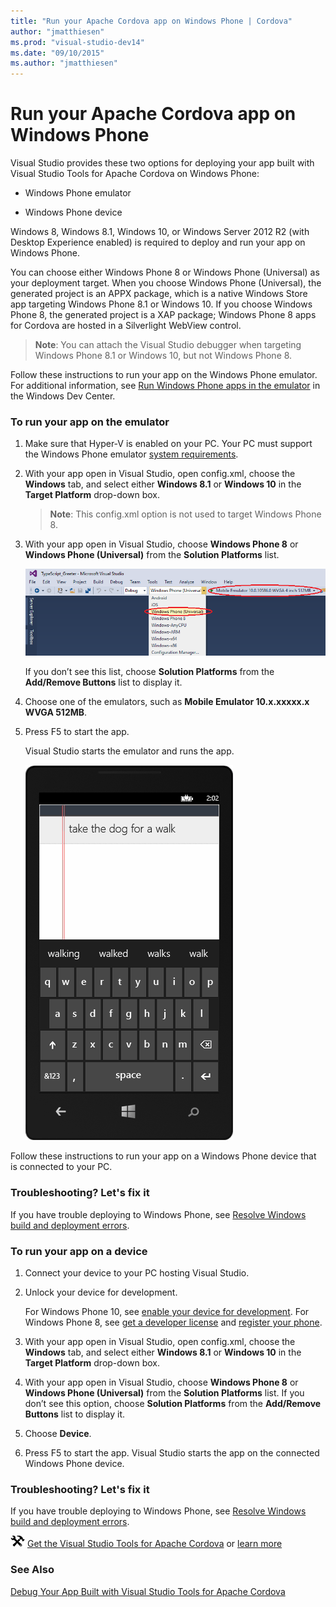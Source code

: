 ```yaml
---
title: "Run your Apache Cordova app on Windows Phone | Cordova"
author: "jmatthiesen"
ms.prod: "visual-studio-dev14"
ms.date: "09/10/2015"
ms.author: "jmatthiesen"
---
```


# Run your Apache Cordova app on Windows Phone


Visual Studio provides these two options for deploying your app built with Visual Studio Tools for Apache Cordova on Windows Phone:

*   Windows Phone emulator

*   Windows Phone device

Windows 8, Windows 8.1, Windows 10, or Windows Server 2012 R2 (with Desktop Experience enabled) is required to deploy and run your app on Windows Phone.

You can choose either Windows Phone 8 or Windows Phone (Universal) as your deployment target. When you choose Windows Phone (Universal), the generated project is an APPX package, which is a native Windows Store app targeting Windows Phone 8.1 or Windows 10. If you choose Windows Phone 8, the generated project is a XAP package; Windows Phone 8 apps for Cordova are hosted in a Silverlight WebView control.

>**Note**: You can attach the Visual Studio debugger when targeting Windows Phone 8.1 or Windows 10, but not Windows Phone 8.

Follow these instructions to run your app on the Windows Phone emulator. For additional information, see [Run Windows Phone apps in the emulator](https://msdn.microsoft.com/library/windows/apps/dn632391.aspx) in the Windows Dev Center.

### To run your app on the emulator

1. Make sure that Hyper-V is enabled on your PC. Your PC must support the Windows Phone emulator [system requirements](https://msdn.microsoft.com/library/windowsphone/develop/ff626524.aspx).

2. With your app open in Visual Studio, open config.xml, choose the **Windows** tab, and select either **Windows 8.1** or **Windows 10** in the **Target Platform** drop-down box.

    >**Note**: This config.xml option is not used to target Windows Phone 8.

3.  With your app open in Visual Studio, choose **Windows Phone 8** or **Windows Phone (Universal)** from the **Solution Platforms** list.

    ![Selecting your target platform](./media/run-app-windows-phone/run-windows-phone-sol-platforms.png)

    If you don’t see this list, choose **Solution Platforms** from the **Add/Remove Buttons** list to display it.

4.  Choose one of the emulators, such as **Mobile Emulator 10.x.xxxxx.x WVGA 512MB**.

5.  Press F5 to start the app.

    Visual Studio starts the emulator and runs the app.

    ![Running an app on the Windows Phone Emulator](./media/run-app-windows-phone/run-windows-phone-simulator.png)

Follow these instructions to run your app on a Windows Phone device that is connected to your PC.

### Troubleshooting? Let's fix it

If you have trouble deploying to Windows Phone, see [Resolve Windows build and deployment errors](../tips-workarounds/windows-tips.md).

### To run your app on a device

1. Connect your device to your PC hosting Visual Studio.

2. Unlock your device for development.

    For Windows Phone 10, see [enable your device for development](https://msdn.microsoft.com/en-us/windows/uwp/get-started/enable-your-device-for-development). For Windows Phone 8, see [get a developer license](https://msdn.microsoft.com/library/windows/apps/hh974578) and [register your phone](https://msdn.microsoft.com/en-us/library/windows/apps/dn614128).

3. With your app open in Visual Studio, open config.xml, choose the **Windows** tab, and select either **Windows 8.1** or **Windows 10** in the **Target Platform** drop-down box.

4. With your app open in Visual Studio, choose **Windows Phone 8** or
**Windows Phone (Universal)** from the **Solution Platforms** list. 	If you don’t see this option, choose **Solution Platforms** from the **Add/Remove Buttons** list to display it.

5.  Choose **Device**.

6.  Press F5 to start the app.
	Visual Studio starts the app on the connected Windows Phone device.

### Troubleshooting? Let's fix it

If you have trouble deploying to Windows Phone, see [Resolve Windows build and deployment errors](../tips-workarounds/windows-tips.md).

![Download the tools](./media/run-app-windows-phone/run-windows-phone-download-link.png) [Get the Visual Studio Tools for Apache Cordova](http://aka.ms/mchm38) or [learn more](https://visualstudio.microsoft.com/vs/features/cordova/)

### See Also

[Debug Your App Built with Visual Studio Tools for Apache Cordova](../debug-test/visual-studio-unit-testing-with-chutzpah.md)
